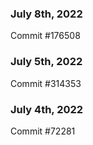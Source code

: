 ### July 8th, 2022

Commit #176508

### July 5th, 2022

Commit #314353


### July 4th, 2022

Commit #72281
